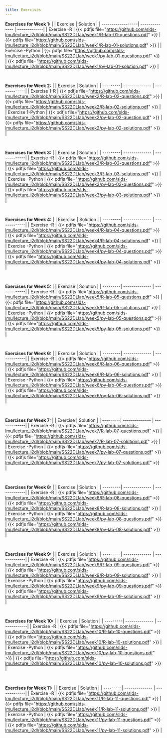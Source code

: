 ```yaml
---
title: Exercises
---
```


__Exercises for Week 1:__
|                   |    Exercise    |     Solution |
| ------------------| -------------- | -------------|
| Exercise -R      | {{< pdfjs file="https://github.com/slds-lmu/lecture_i2dl/blob/main/SS22DLlab/week1/R-lab-01-questions.pdf" >}} | {{< pdfjs file="https://github.com/slds-lmu/lecture_i2dl/blob/main/SS22DLlab/week1/R-lab-01-solutions.pdf" >}} |
| Exercise -Python | {{< pdfjs file="https://github.com/slds-lmu/lecture_i2dl/blob/main/SS22DLlab/week1/py-lab-01-questions.pdf" >}} | {{< pdfjs file="https://github.com/slds-lmu/lecture_i2dl/blob/main/SS22DLlab/week1/py-lab-01-solution.pdf" >}} |

<br>

__Exercises for Week 2:__
|          |    Exercise    |     Solution |
| ---------| -------------- | -------------|
| Exercise 1-R | {{< pdfjs file="https://github.com/slds-lmu/lecture_i2dl/blob/main/SS22DLlab/week2/R-lab-02-questions.pdf" >}} | {{< pdfjs file="https://github.com/slds-lmu/lecture_i2dl/blob/main/SS22DLlab/week2/R-lab-02-solutions.pdf" >}} |
| Exercise 1-Python | {{< pdfjs file="https://github.com/slds-lmu/lecture_i2dl/blob/main/SS22DLlab/week2/py-lab-02-question.pdf" >}} | {{< pdfjs file="https://github.com/slds-lmu/lecture_i2dl/blob/main/SS22DLlab/week2/py-lab-02-solutions.pdf" >}} |

<br>

__Exercises for Week 3:__
|          |    Exercise    |     Solution |
| ---------| -------------- | -------------|
| Exercise -R | {{< pdfjs file="https://github.com/slds-lmu/lecture_i2dl/blob/main/SS22DLlab/week3/R-lab-03-questions.pdf" >}} | {{< pdfjs file="https://github.com/slds-lmu/lecture_i2dl/blob/main/SS22DLlab/week3/R-lab-03-solutions.pdf" >}} |
| Exercise -Python | {{< pdfjs file="https://github.com/slds-lmu/lecture_i2dl/blob/main/SS22DLlab/week3/py-lab-03-questions.pdf" >}} | {{< pdfjs file="https://github.com/slds-lmu/lecture_i2dl/blob/main/SS22DLlab/week3/py-lab-03-solutions.pdf" >}} |

<br>

__Exercises for Week 4:__
|          |    Exercise    |     Solution |
| ---------| -------------- | -------------|
| Exercise -R | {{< pdfjs file="https://github.com/slds-lmu/lecture_i2dl/blob/main/SS22DLlab/week4/R-lab-04-questions.pdf" >}} | {{< pdfjs file="https://github.com/slds-lmu/lecture_i2dl/blob/main/SS22DLlab/week4/R-lab-04-solutions.pdf" >}} |
| Exercise -Python | {{< pdfjs file="https://github.com/slds-lmu/lecture_i2dl/blob/main/SS22DLlab/week4/py-lab-04-questions.pdf" >}} | {{< pdfjs file="https://github.com/slds-lmu/lecture_i2dl/blob/main/SS22DLlab/week4/py-lab-04-solutions.pdf" >}} |

<br>

__Exercises for Week 5:__
|          |    Exercise    |     Solution |
| ---------| -------------- | -------------|
| Exercise -R | {{< pdfjs file="https://github.com/slds-lmu/lecture_i2dl/blob/main/SS22DLlab/week5/R-lab-05-questions.pdf" >}} | {{< pdfjs file="https://github.com/slds-lmu/lecture_i2dl/blob/main/SS22DLlab/week5/R-lab-05-solutions.pdf" >}} |
| Exercise -Python | {{< pdfjs file="https://github.com/slds-lmu/lecture_i2dl/blob/main/SS22DLlab/week5/py-lab-05-questions.pdf" >}} | {{< pdfjs file="https://github.com/slds-lmu/lecture_i2dl/blob/main/SS22DLlab/week5/py-lab-05-solutions.pdf" >}} |

<br>

__Exercises for Week 6:__
|          |    Exercise    |     Solution |
| ---------| -------------- | -------------|
| Exercise -R | {{< pdfjs file="https://github.com/slds-lmu/lecture_i2dl/blob/main/SS22DLlab/week6/R-lab-06-questions.pdf" >}} | {{< pdfjs file="https://github.com/slds-lmu/lecture_i2dl/blob/main/SS22DLlab/week6/R-lab-06-solutions.pdf" >}} |
| Exercise -Python | {{< pdfjs file="https://github.com/slds-lmu/lecture_i2dl/blob/main/SS22DLlab/week6/py-lab-06-questions.pdf" >}} | {{< pdfjs file="https://github.com/slds-lmu/lecture_i2dl/blob/main/SS22DLlab/week6/py-lab-06-solutions.pdf" >}} |

<br>

__Exercises for Week 7:__
|          |    Exercise    |     Solution |
| ---------| -------------- | -------------|
| Exercise -R | {{< pdfjs file="https://github.com/slds-lmu/lecture_i2dl/blob/main/SS22DLlab/week7/R-lab-07-questions.pdf" >}} | {{< pdfjs file="https://github.com/slds-lmu/lecture_i2dl/blob/main/SS22DLlab/week7/R-lab-07-solutions.pdf" >}} |
| Exercise -Python | {{< pdfjs file="https://github.com/slds-lmu/lecture_i2dl/blob/main/SS22DLlab/week7/py-lab-07-questions.pdf" >}} | {{< pdfjs file="https://github.com/slds-lmu/lecture_i2dl/blob/main/SS22DLlab/week7/py-lab-07-solutions.pdf" >}} |

<br>

__Exercises for Week 8:__
|          |    Exercise    |     Solution |
| ---------| -------------- | -------------|
| Exercise -R | {{< pdfjs file="https://github.com/slds-lmu/lecture_i2dl/blob/main/SS22DLlab/week8/R-lab-08-questions.pdf" >}} | {{< pdfjs file="https://github.com/slds-lmu/lecture_i2dl/blob/main/SS22DLlab/week8/R-lab-08-solutions.pdf" >}} |
| Exercise -Python | {{< pdfjs file="https://github.com/slds-lmu/lecture_i2dl/blob/main/SS22DLlab/week8/py-lab-08-questions.pdf" >}} | {{< pdfjs file="https://github.com/slds-lmu/lecture_i2dl/blob/main/SS22DLlab/week8/py-lab-08-solutions.pdf" >}} |

<br>

__Exercises for Week 9:__
|          |    Exercise    |     Solution |
| ---------| -------------- | -------------|
| Exercise -R | {{< pdfjs file="https://github.com/slds-lmu/lecture_i2dl/blob/main/SS22DLlab/week9/R-lab-09-questions.pdf" >}} | {{< pdfjs file="https://github.com/slds-lmu/lecture_i2dl/blob/main/SS22DLlab/week9/R-lab-09-solutions.pdf" >}} |
| Exercise -Python | {{< pdfjs file="https://github.com/slds-lmu/lecture_i2dl/blob/main/SS22DLlab/week9/py-lab-09-questions.pdf" >}} | {{< pdfjs file="https://github.com/slds-lmu/lecture_i2dl/blob/main/SS22DLlab/week9/py-lab-09-solutions.pdf" >}} |

<br>

__Exercises for Week 10:__
|          |    Exercise    |     Solution |
| ---------| -------------- | -------------|
| Exercise -R | {{< pdfjs file="https://github.com/slds-lmu/lecture_i2dl/blob/main/SS22DLlab/week10/R-lab-10-questions.pdf" >}} | {{< pdfjs file="https://github.com/slds-lmu/lecture_i2dl/blob/main/SS22DLlab/week10/R-lab-10-solutions.pdf" >}} |
| Exercise -Python | {{< pdfjs file="https://github.com/slds-lmu/lecture_i2dl/blob/main/SS22DLlab/week10/py-lab-10-questions.pdf" >}} | {{< pdfjs file="https://github.com/slds-lmu/lecture_i2dl/blob/main/SS22DLlab/week10/py-lab-10-solutions.pdf" >}} |

<br>

__Exercises for Week 11:__
|          |    Exercise    |     Solution |
| ---------| -------------- | -------------|
| Exercise -R | {{< pdfjs file="https://github.com/slds-lmu/lecture_i2dl/blob/main/SS22DLlab/week11/R-lab-11-questions.pdf" >}} | {{< pdfjs file="https://github.com/slds-lmu/lecture_i2dl/blob/main/SS22DLlab/week11/R-lab-11-solutions.pdf" >}} |
| Exercise -Python | {{< pdfjs file="https://github.com/slds-lmu/lecture_i2dl/blob/main/SS22DLlab/week11/py-lab-11-questions.pdf" >}} | {{< pdfjs file="https://github.com/slds-lmu/lecture_i2dl/blob/main/SS22DLlab/week11/py-lab-11-solutions.pdf" >}} |

